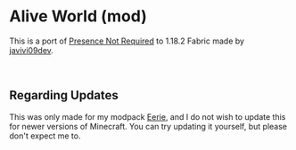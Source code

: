 # Alive World (mod)

This is a port of [Presence Not Required](https://www.curseforge.com/minecraft/mc-mods/presence-not-required) to 1.18.2 Fabric made by [javivi09dev](https://github.com/javivi09dev).

<br>

## Regarding Updates

This was only made for my modpack [Eerie](https://modrinth.com/modpack/eerie), and I do not wish to update this for newer versions of Minecraft. You can try updating it yourself, but please don't expect me to.
